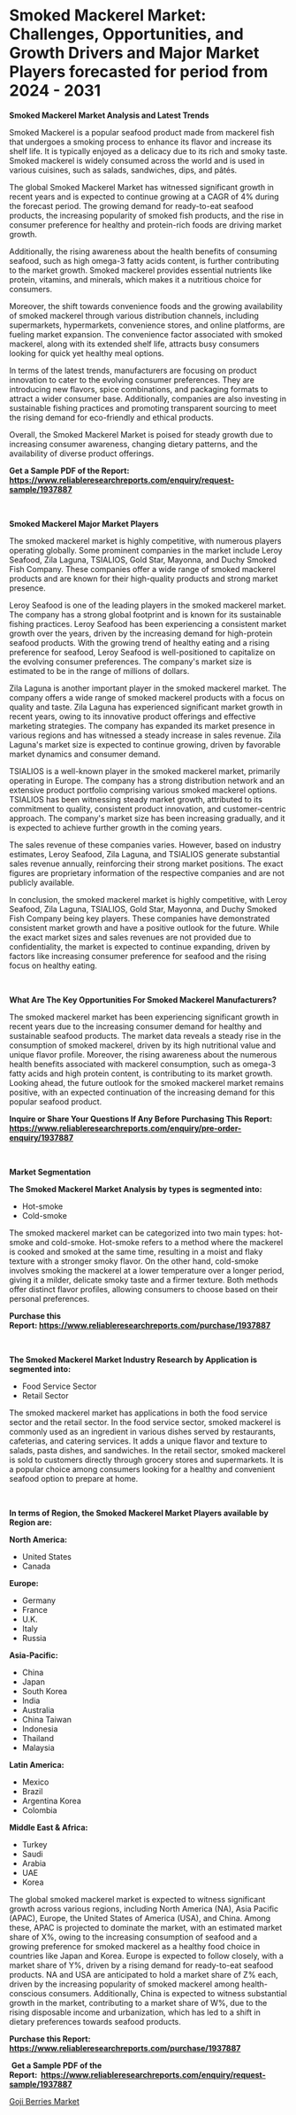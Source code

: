 <p><h1>Smoked Mackerel Market: Challenges, Opportunities, and Growth Drivers and Major Market Players forecasted for period from 2024 - 2031</h1></p><p><strong>Smoked Mackerel Market Analysis and Latest Trends</strong></p>
<p><p>Smoked Mackerel is a popular seafood product made from mackerel fish that undergoes a smoking process to enhance its flavor and increase its shelf life. It is typically enjoyed as a delicacy due to its rich and smoky taste. Smoked mackerel is widely consumed across the world and is used in various cuisines, such as salads, sandwiches, dips, and pâtés.</p><p>The global Smoked Mackerel Market has witnessed significant growth in recent years and is expected to continue growing at a CAGR of 4% during the forecast period. The growing demand for ready-to-eat seafood products, the increasing popularity of smoked fish products, and the rise in consumer preference for healthy and protein-rich foods are driving market growth.</p><p>Additionally, the rising awareness about the health benefits of consuming seafood, such as high omega-3 fatty acids content, is further contributing to the market growth. Smoked mackerel provides essential nutrients like protein, vitamins, and minerals, which makes it a nutritious choice for consumers.</p><p>Moreover, the shift towards convenience foods and the growing availability of smoked mackerel through various distribution channels, including supermarkets, hypermarkets, convenience stores, and online platforms, are fueling market expansion. The convenience factor associated with smoked mackerel, along with its extended shelf life, attracts busy consumers looking for quick yet healthy meal options.</p><p>In terms of the latest trends, manufacturers are focusing on product innovation to cater to the evolving consumer preferences. They are introducing new flavors, spice combinations, and packaging formats to attract a wider consumer base. Additionally, companies are also investing in sustainable fishing practices and promoting transparent sourcing to meet the rising demand for eco-friendly and ethical products.</p><p>Overall, the Smoked Mackerel Market is poised for steady growth due to increasing consumer awareness, changing dietary patterns, and the availability of diverse product offerings.</p></p>
<p><strong>Get a Sample PDF of the Report:&nbsp; <a href="https://www.reliableresearchreports.com/enquiry/request-sample/1937887">https://www.reliableresearchreports.com/enquiry/request-sample/1937887</a></strong></p>
<p>&nbsp;</p>
<p><strong>Smoked Mackerel Major Market Players</strong></p>
<p><p>The smoked mackerel market is highly competitive, with numerous players operating globally. Some prominent companies in the market include Leroy Seafood, Zila Laguna, TSIALIOS, Gold Star, Mayonna, and Duchy Smoked Fish Company. These companies offer a wide range of smoked mackerel products and are known for their high-quality products and strong market presence.</p><p>Leroy Seafood is one of the leading players in the smoked mackerel market. The company has a strong global footprint and is known for its sustainable fishing practices. Leroy Seafood has been experiencing a consistent market growth over the years, driven by the increasing demand for high-protein seafood products. With the growing trend of healthy eating and a rising preference for seafood, Leroy Seafood is well-positioned to capitalize on the evolving consumer preferences. The company's market size is estimated to be in the range of millions of dollars.</p><p>Zila Laguna is another important player in the smoked mackerel market. The company offers a wide range of smoked mackerel products with a focus on quality and taste. Zila Laguna has experienced significant market growth in recent years, owing to its innovative product offerings and effective marketing strategies. The company has expanded its market presence in various regions and has witnessed a steady increase in sales revenue. Zila Laguna's market size is expected to continue growing, driven by favorable market dynamics and consumer demand.</p><p>TSIALIOS is a well-known player in the smoked mackerel market, primarily operating in Europe. The company has a strong distribution network and an extensive product portfolio comprising various smoked mackerel options. TSIALIOS has been witnessing steady market growth, attributed to its commitment to quality, consistent product innovation, and customer-centric approach. The company's market size has been increasing gradually, and it is expected to achieve further growth in the coming years.</p><p>The sales revenue of these companies varies. However, based on industry estimates, Leroy Seafood, Zila Laguna, and TSIALIOS generate substantial sales revenue annually, reinforcing their strong market positions. The exact figures are proprietary information of the respective companies and are not publicly available.</p><p>In conclusion, the smoked mackerel market is highly competitive, with Leroy Seafood, Zila Laguna, TSIALIOS, Gold Star, Mayonna, and Duchy Smoked Fish Company being key players. These companies have demonstrated consistent market growth and have a positive outlook for the future. While the exact market sizes and sales revenues are not provided due to confidentiality, the market is expected to continue expanding, driven by factors like increasing consumer preference for seafood and the rising focus on healthy eating.</p></p>
<p>&nbsp;</p>
<p><strong>What Are The Key Opportunities For Smoked Mackerel Manufacturers?</strong></p>
<p><p>The smoked mackerel market has been experiencing significant growth in recent years due to the increasing consumer demand for healthy and sustainable seafood products. The market data reveals a steady rise in the consumption of smoked mackerel, driven by its high nutritional value and unique flavor profile. Moreover, the rising awareness about the numerous health benefits associated with mackerel consumption, such as omega-3 fatty acids and high protein content, is contributing to its market growth. Looking ahead, the future outlook for the smoked mackerel market remains positive, with an expected continuation of the increasing demand for this popular seafood product.</p></p>
<p><strong>Inquire or Share Your Questions If Any Before Purchasing This Report: <a href="https://www.reliableresearchreports.com/enquiry/pre-order-enquiry/1937887">https://www.reliableresearchreports.com/enquiry/pre-order-enquiry/1937887</a></strong></p>
<p>&nbsp;</p>
<p><strong>Market Segmentation</strong></p>
<p><strong>The Smoked Mackerel Market Analysis by types is segmented into:</strong></p>
<p><ul><li>Hot-smoke</li><li>Cold-smoke</li></ul></p>
<p><p>The smoked mackerel market can be categorized into two main types: hot-smoke and cold-smoke. Hot-smoke refers to a method where the mackerel is cooked and smoked at the same time, resulting in a moist and flaky texture with a stronger smoky flavor. On the other hand, cold-smoke involves smoking the mackerel at a lower temperature over a longer period, giving it a milder, delicate smoky taste and a firmer texture. Both methods offer distinct flavor profiles, allowing consumers to choose based on their personal preferences.</p></p>
<p><strong>Purchase this Report:&nbsp;<a href="https://www.reliableresearchreports.com/purchase/1937887">https://www.reliableresearchreports.com/purchase/1937887</a></strong></p>
<p>&nbsp;</p>
<p><strong>The Smoked Mackerel Market Industry Research by Application is segmented into:</strong></p>
<p><ul><li>Food Service Sector</li><li>Retail Sector</li></ul></p>
<p><p>The smoked mackerel market has applications in both the food service sector and the retail sector. In the food service sector, smoked mackerel is commonly used as an ingredient in various dishes served by restaurants, cafeterias, and catering services. It adds a unique flavor and texture to salads, pasta dishes, and sandwiches. In the retail sector, smoked mackerel is sold to customers directly through grocery stores and supermarkets. It is a popular choice among consumers looking for a healthy and convenient seafood option to prepare at home.</p></p>
<p>&nbsp;</p>
<p><strong>In terms of Region, the Smoked Mackerel Market Players available by Region are:</strong></p>
<p>
    <p> <strong> North America: </strong>
        <ul>
            <li>United States</li>
            <li>Canada</li>
        </ul>
        </p> 
    <p> <strong> Europe: </strong>
        <ul>
            <li>Germany</li>
            <li>France</li>
            <li>U.K.</li>
            <li>Italy</li>
            <li>Russia</li>
        </ul>
        </p> 
    <p> <strong> Asia-Pacific: </strong>
        <ul>
            <li>China</li>
            <li>Japan</li>
            <li>South Korea</li>
            <li>India</li>
            <li>Australia</li>
            <li>China Taiwan</li>
            <li>Indonesia</li>
            <li>Thailand</li>
            <li>Malaysia</li>
        </ul>
        </p> 
    <p> <strong> Latin America: </strong>
        <ul>
            <li>Mexico</li>
            <li>Brazil</li>
            <li>Argentina Korea</li>
            <li>Colombia</li>
        </ul>
        </p> 
    <p> <strong> Middle East & Africa: </strong>
        <ul>
            <li>Turkey</li>
            <li>Saudi</li>
            <li>Arabia</li>
            <li>UAE</li>
            <li>Korea</li>
        </ul>
    </p>
    </p>
<p><p>The global smoked mackerel market is expected to witness significant growth across various regions, including North America (NA), Asia Pacific (APAC), Europe, the United States of America (USA), and China. Among these, APAC is projected to dominate the market, with an estimated market share of X%, owing to the increasing consumption of seafood and a growing preference for smoked mackerel as a healthy food choice in countries like Japan and Korea. Europe is expected to follow closely, with a market share of Y%, driven by a rising demand for ready-to-eat seafood products. NA and USA are anticipated to hold a market share of Z% each, driven by the increasing popularity of smoked mackerel among health-conscious consumers. Additionally, China is expected to witness substantial growth in the market, contributing to a market share of W%, due to the rising disposable income and urbanization, which has led to a shift in dietary preferences towards seafood products.</p></p>
<p><strong>Purchase this Report: <a href="https://www.reliableresearchreports.com/purchase/1937887">https://www.reliableresearchreports.com/purchase/1937887</a></strong></p>
<p>&nbsp;<strong>Get a Sample PDF of the Report:&nbsp;&nbsp;<a href="https://www.reliableresearchreports.com/enquiry/request-sample/1937887">https://www.reliableresearchreports.com/enquiry/request-sample/1937887</a></strong></p>
<p><strong></strong></p>
<p><p><a href="https://github.com/zeberleansnyderallisonwjfli/Market-Research-Report-List-1/blob/main/goji-berries-market.md">Goji Berries Market</a></p></p>